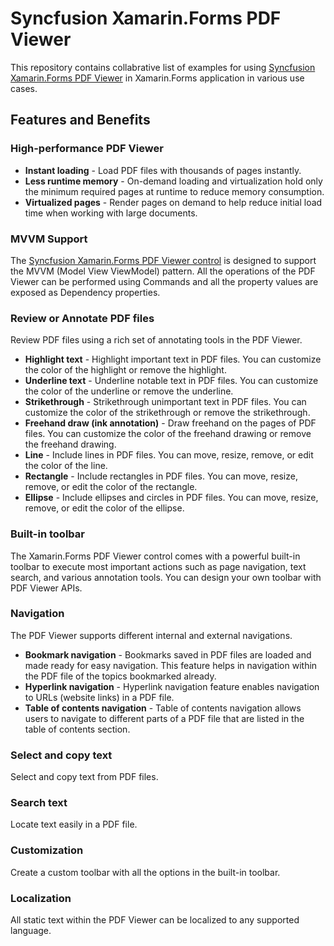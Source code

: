 # Syncfusion Xamarin.Forms PDF Viewer

This repository contains collabrative list of examples for using [Syncfusion Xamarin.Forms PDF Viewer](https://www.syncfusion.com/xamarin-ui-controls/pdf-viewer?utm_medium=listing&utm_source=github_syncfusionexample&utm_campaign=xamarin-pdfviewer-github_syncfusionexample) in Xamarin.Forms application in various use cases.

## Features and Benefits

### High-performance PDF Viewer

* <b>Instant loading</b> - Load PDF files with thousands of pages instantly.
* <b>Less runtime memory</b> - On-demand loading and virtualization hold only the minimum required pages at runtime to reduce memory consumption.
* <b>Virtualized pages</b> - Render pages on demand to help reduce initial load time when working with large documents.

### MVVM Support

The [Syncfusion Xamarin.Forms PDF Viewer control](https://www.syncfusion.com/xamarin-ui-controls/pdf-viewer?utm_medium=listing&utm_source=github_syncfusionexample&utm_campaign=xamarin-pdfviewer-github_syncfusionexample) is designed to support the MVVM (Model View ViewModel) pattern. All the operations of the PDF Viewer can be performed using Commands and all the property values are exposed as Dependency properties.

### Review or Annotate PDF files

Review PDF files using a rich set of annotating tools in the PDF Viewer.

* <b>Highlight text</b> - Highlight important text in PDF files. You can customize the color of the highlight or remove the highlight.
* <b>Underline text</b> - Underline notable text in PDF files. You can customize the color of the underline or remove the underline.
* <b>Strikethrough</b> - Strikethrough unimportant text in PDF files. You can customize the color of the strikethrough or remove the strikethrough.
* <b>Freehand draw (ink annotation)</b> - Draw freehand on the pages of PDF files. You can customize the color of the freehand drawing or remove the freehand drawing.
* <b>Line</b> - Include lines in PDF files. You can move, resize, remove, or edit the color of the line.
* <b>Rectangle</b> - Include rectangles in PDF files. You can move, resize, remove, or edit the color of the rectangle.
* <b>Ellipse</b> - Include ellipses and circles in PDF files. You can move, resize, remove, or edit the color of the ellipse.

### Built-in toolbar

The Xamarin.Forms PDF Viewer control comes with a powerful built-in toolbar to execute most important actions such as page navigation, text search, and various annotation tools. You can design your own toolbar with PDF Viewer APIs.

### Navigation

The PDF Viewer supports different internal and external navigations.

* <b>Bookmark navigation</b> - Bookmarks saved in PDF files are loaded and made ready for easy navigation. This feature helps in navigation within the PDF file of the topics bookmarked already.
* <b>Hyperlink navigation</b> - Hyperlink navigation feature enables navigation to URLs (website links) in a PDF file.
* <b>Table of contents navigation</b> - Table of contents navigation allows users to navigate to different parts of a PDF file that are listed in the table of contents section.

### Select and copy text

Select and copy text from PDF files. 

### Search text

Locate text easily in a PDF file.

### Customization

Create a custom toolbar with all the options in the built-in toolbar.

### Localization

All static text within the PDF Viewer can be localized to any supported language.